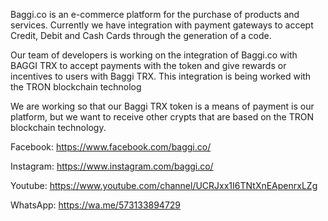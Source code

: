 Baggi.co is an e-commerce platform for the purchase of products and services. Currently we have integration with payment gateways to accept Credit, Debit and Cash Cards through the generation of a code.

Our team of developers is working on the integration of Baggi.co with BAGGI TRX to accept payments with the token and give rewards or incentives to users with Baggi TRX. This integration is being worked with the TRON blockchain technolog

We are working so that our Baggi TRX token is a means of payment is our platform, but we want to receive other crypts that are based on the TRON blockchain technology.

Facebook: https://www.facebook.com/baggi.co/

Instagram: https://www.instagram.com/baggi.co/

Youtube: https://www.youtube.com/channel/UCRJxx1I6TNtXnEApenrxLZg

WhatsApp: https://wa.me/573133894729